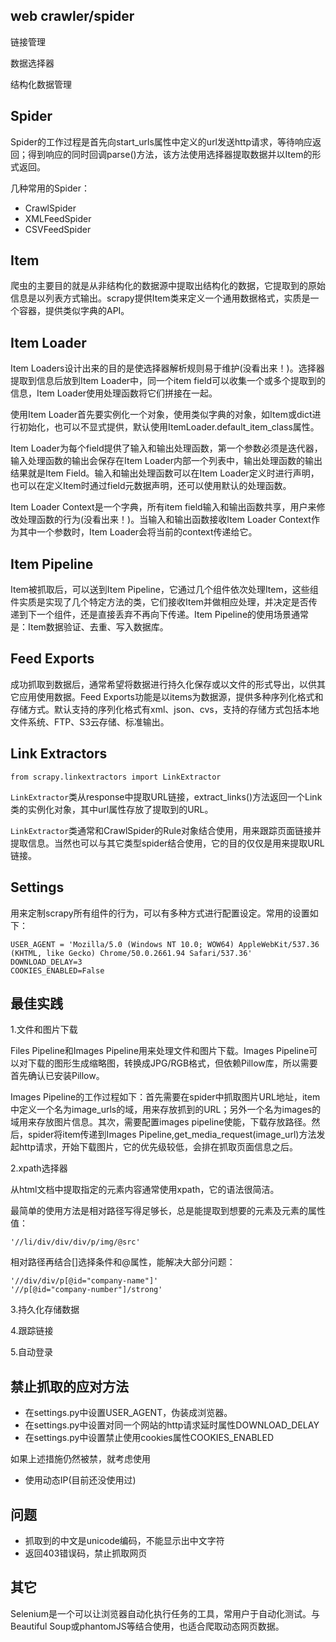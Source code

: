 ﻿## web crawler/spider

链接管理

数据选择器

结构化数据管理

## Spider

Spider的工作过程是首先向start_urls属性中定义的url发送http请求，等待响应返回；得到响应的同时回调parse()方法，该方法使用选择器提取数据并以Item的形式返回。

几种常用的Spider：

* CrawlSpider
* XMLFeedSpider
* CSVFeedSpider

## Item

爬虫的主要目的就是从非结构化的数据源中提取出结构化的数据，它提取到的原始信息是以列表方式输出。scrapy提供Item类来定义一个通用数据格式，实质是一个容器，提供类似字典的API。

## Item Loader

Item Loaders设计出来的目的是使选择器解析规则易于维护(没看出来！)。选择器提取到信息后放到Item Loader中，同一个item field可以收集一个或多个提取到的信息，Item Loader使用处理函数将它们拼接在一起。

使用Item Loader首先要实例化一个对象，使用类似字典的对象，如Item或dict进行初始化，也可以不显式提供，默认使用ItemLoader.default_item_class属性。

Item Loader为每个field提供了输入和输出处理函数，第一个参数必须是迭代器，输入处理函数的输出会保存在Item Loader内部一个列表中，输出处理函数的输出结果就是Item Field。输入和输出处理函数可以在Item Loader定义时进行声明，也可以在定义Item时通过field元数据声明，还可以使用默认的处理函数。

Item Loader Context是一个字典，所有item field输入和输出函数共享，用户来修改处理函数的行为(没看出来！)。当输入和输出函数接收Item Loader Context作为其中一个参数时，Item Loader会将当前的context传递给它。

## Item Pipeline

Item被抓取后，可以送到Item Pipeline，它通过几个组件依次处理Item，这些组件实质是实现了几个特定方法的类，它们接收Item并做相应处理，并决定是否传递到下一个组件，还是直接丢弃不再向下传递。Item Pipeline的使用场景通常是：Item数据验证、去重、写入数据库。

## Feed Exports

成功抓取到数据后，通常希望将数据进行持久化保存或以文件的形式导出，以供其它应用使用数据。Feed Exports功能是以items为数据源，提供多种序列化格式和存储方式。默认支持的序列化格式有xml、json、cvs，支持的存储方式包括本地文件系统、FTP、S3云存储、标准输出。

## Link Extractors

	from scrapy.linkextractors import LinkExtractor

`LinkExtractor`类从response中提取URL链接，extract_links()方法返回一个Link类的实例化对象，其中url属性存放了提取到的URL。

`LinkExtractor`类通常和CrawlSpider的Rule对象结合使用，用来跟踪页面链接并提取信息。当然也可以与其它类型spider结合使用，它的目的仅仅是用来提取URL链接。

## Settings

用来定制scrapy所有组件的行为，可以有多种方式进行配置设定。常用的设置如下：

	USER_AGENT = 'Mozilla/5.0 (Windows NT 10.0; WOW64) AppleWebKit/537.36 (KHTML, like Gecko) Chrome/50.0.2661.94 Safari/537.36'
	DOWNLOAD_DELAY=3
	COOKIES_ENABLED=False

## 最佳实践

1.文件和图片下载

Files Pipeline和Images Pipeline用来处理文件和图片下载。Images Pipeline可以对下载的图形生成缩略图，转换成JPG/RGB格式，但依赖Pillow库，所以需要首先确认已安装Pillow。

Images Pipeline的工作过程如下：首先需要在spider中抓取图片URL地址，item中定义一个名为image_urls的域，用来存放抓到的URL；另外一个名为images的域用来存放图片信息。其次，需要配置images pipeline使能，下载存放路径。然后，spider将item传递到Images Pipeline,get_media_request(image_url)方法发起http请求，开始下载图片，它的优先级较低，会排在抓取页面信息之后。

2.xpath选择器

从html文档中提取指定的元素内容通常使用xpath，它的语法很简洁。

最简单的使用方法是相对路径写得足够长，总是能提取到想要的元素及元素的属性值：

	'//li/div/div/div/p/img/@src'

相对路径再结合[]选择条件和@属性，能解决大部分问题：

	'//div/div/p[@id="company-name"]'
	'//p[@id="company-number"]/strong'

3.持久化存储数据

4.跟踪链接



5.自动登录

## 禁止抓取的应对方法

* 在settings.py中设置USER_AGENT，伪装成浏览器。
* 在settings.py中设置对同一个网站的http请求延时属性DOWNLOAD_DELAY
* 在settings.py中设置禁止使用cookies属性COOKIES_ENABLED

如果上述措施仍然被禁，就考虑使用

* 使用动态IP(目前还没使用过)

## 问题

* 抓取到的中文是unicode编码，不能显示出中文字符
* 返回403错误码，禁止抓取网页

## 其它

Selenium是一个可以让浏览器自动化执行任务的工具，常用户于自动化测试。与Beautiful Soup或phantomJS等结合使用，也适合爬取动态网页数据。